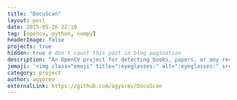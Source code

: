 ```yaml
---
title: "DocuScan"
layout: post
date: 2015-05-26 22:10
tag: [opencv, python, numpy]
headerImage: false
projects: true
hidden: true # don't count this post in blog pagination
description: "An OpenCV project for detecting books, papers, or any rectangular objects in an image, regardless the perspective, and straightening it as if it was a normal scan."
jemoji: '<img class="emoji" title=":eyeglasses:" alt=":eyeglasses:" src="https://assets.github.com/images/icons/emoji/eyeglasses.png" height="20" width="20" align="absmiddle">'
category: project
author: agyorev
externalLink: https://github.com/agyorev/DocuScan
---
```

